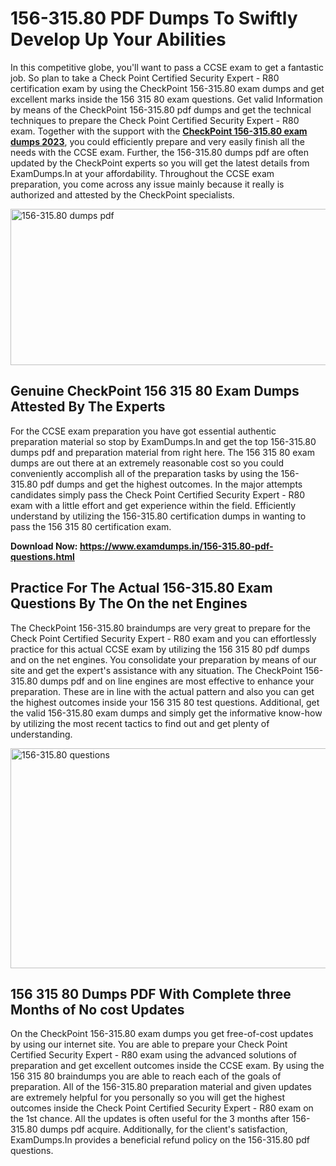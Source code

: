 <h1><strong>156-315.80 PDF Dumps To Swiftly Develop Up Your Abilities</strong></h1>
<p>In this competitive globe, you'll want to pass a CCSE exam to get a fantastic job. So plan to take a Check Point Certified Security Expert - R80 certification exam by using the CheckPoint 156-315.80 exam dumps and get excellent marks inside the 156 315 80 exam questions. Get valid Information by means of the CheckPoint 156-315.80 pdf dumps and get the technical techniques to prepare the Check Point Certified Security Expert - R80 exam. Together with the support with the <strong><a href="https://www.examdumps.in/156-315.80-pdf-questions.html">CheckPoint 156-315.80 exam dumps 2023</a></strong>, you could efficiently prepare and very easily finish all the needs with the CCSE exam. Further, the 156-315.80 dumps pdf are often updated by the CheckPoint experts so you will get the latest details from ExamDumps.In at your affordability. Throughout the CCSE exam preparation, you come across any issue mainly because it really is authorized and attested by the CheckPoint specialists.</p>
<p><img src="https://i.ibb.co/zxJwW90/Copy-of-Online-Classes-Twitter-header-post-Made-with-Poster-My-Wall-1.png" alt="156-315.80 dumps pdf" width="750" height="250" /></p>
<h2><strong>Genuine CheckPoint 156 315 80 Exam Dumps Attested By The Experts</strong></h2>
<p>For the CCSE exam preparation you have got essential authentic preparation material so stop by ExamDumps.In and get the top 156-315.80 dumps pdf and preparation material from right here. The 156 315 80 exam dumps are out there at an extremely reasonable cost so you could conveniently accomplish all of the preparation tasks by using the 156-315.80 pdf dumps and get the highest outcomes. In the major attempts candidates simply pass the Check Point Certified Security Expert - R80 exam with a little effort and get experience within the field. Efficiently understand by utilizing the 156-315.80 certification dumps in wanting to pass the 156 315 80 certification exam.</p>
<p><strong>Download Now:&nbsp;<a href="https://www.examdumps.in/156-315.80-pdf-questions.html">https://www.examdumps.in/156-315.80-pdf-questions.html</a></strong></p>
<h2><strong>Practice For The Actual 156-315.80 Exam Questions By The On the net Engines</strong></h2>
<p>The CheckPoint 156-315.80 braindumps are very great to prepare for the Check Point Certified Security Expert - R80 exam and you can effortlessly practice for this actual CCSE exam by utilizing the 156 315 80 pdf dumps and on the net engines. You consolidate your preparation by means of our site and get the expert's assistance with any situation. The CheckPoint 156-315.80 dumps pdf and on line engines are most effective to enhance your preparation. These are in line with the actual pattern and also you can get the highest outcomes inside your 156 315 80 test questions. Additional, get the valid 156-315.80 exam dumps and simply get the informative know-how by utilizing the most recent tactics to find out and get plenty of understanding.</p>
<p><a href="https://www.examdumps.in/156-315.80-pdf-questions.html"><img src="https://i.ibb.co/QkNtdwY/Copy-of-Zoom-Online-Classes-Facebook-Share-Po-Made-with-Poster-My-Wall-1.jpg" alt="156-315.80 questions" width="670" height="352" /></a></p>
<h2><strong>156 315 80 Dumps PDF With Complete three Months of No cost Updates</strong></h2>
<p>On the CheckPoint 156-315.80 exam dumps you get free-of-cost updates by using our internet site. You are able to prepare your Check Point Certified Security Expert - R80 exam using the advanced solutions of preparation and get excellent outcomes inside the CCSE exam. By using the 156 315 80 braindumps you are able to reach each of the goals of preparation. All of the 156-315.80 preparation material and given updates are extremely helpful for you personally so you will get the highest outcomes inside the Check Point Certified Security Expert - R80 exam on the 1st chance. All the updates is often useful for the 3 months after 156-315.80 dumps pdf acquire. Additionally, for the client's satisfaction, ExamDumps.In provides a beneficial refund policy on the 156-315.80 pdf questions.</p>
